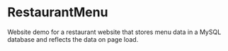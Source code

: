 # RestaurantMenu
Website demo for a restaurant website that stores menu data in a MySQL database and reflects the data on page load.
